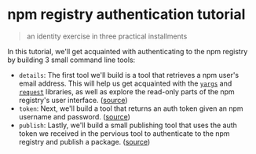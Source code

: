 # npm registry authentication tutorial
> an identity exercise in three practical installments

In this tutorial, we'll get acquainted with authenticating to the npm
registry by building 3 small command line tools:

- `details`: The first tool we'll build is a tool that retrieves a npm user's email
  address. This will help us get acquainted with the [`yargs`] and [`request`]
  libraries, as well as explore the read-only parts of the npm registry's
  user interface. ([source](/details.js))
- `token`: Next, we'll build a tool that returns an auth token given an npm
  username and password. ([source](/token.js))
- `publish`: Lastly, we'll build a small publishing tool that uses the auth token
  we received in the pervious tool to authenticate to the npm registry
  and publish a package. ([source](/publish.js))

[`yargs`]: http://yargs.js.org/
[`request`]: https://github.com/request/request
